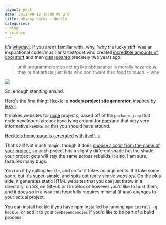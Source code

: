 ```yaml
---
layout: post
date: 2011-08-19 10:00:00 UTC
title: whyday hacks - Heckle
categories:
- blog
- release
---
```


It's [whyday!](http://whyday.org/). If you aren't familiar with _why,
'why the lucky stiff' was an inspirational coder/musician/artist/poet who
created [incredible amounts of cool stuff](http://viewsourcecode.org/why/)
and then [disappeared](http://www.rubyinside.com/why-the-lucky-stiff-is-missing-2278.html) precisely two years ago.

> until programmers stop acting like obfuscation is morally hazardous, they’re not artists, just kids who don’t want their food to touch. -_why

<a href='http://github.com/tmcw/heckle'><img src='http://farm7.static.flickr.com/6076/6057644579_2489780609_m.jpg' class='inset-right' /></a>

So, enough standing around.

Here's the first thing: [Heckle](https://github.com/tmcw/heckle): a **nodejs project site generator**, inspired by [jekyll](http://jekyllrb.com/).

It makes websites for [node](http://nodejs.org/) projects, based off of the `package.json`
that node developers already have lying around for [npm](http://npmjs.org/)
and that very very informative `README.md` that you should have around.

<div class='link-block'>
  <a href='http://macwright.org/heckle'>Heckle's home page is generated with itself →</a>
</div>

That's all! Not much magic, though it does [choose a color from the name of your project](https://github.com/tmcw/heckle/blob/master/color.js#L1), so
each project has a slightly different shade but the shade your project gets will stay the same across rebuilds. It also, I am sure, features many bugs.

You run it by calling `heckle`, and so far it takes no arguments. It'll
take some soon, but it's super-simple, and spits out really simple websites.
On the plus side, it generates static HTML websites that you can just throw
in a directory, on S3, on GitHub or DropBox or however you'd like to host them,
and it does so in a way that hopefully requires minimal (if any) changes
to your actual project.

You can install heckle if you have npm installed by running `npm install -g heckle`, or add it to your `devDependencies` if you'd like to be part of a build process.
